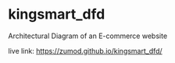 # kingsmart_dfd
Architectural Diagram of an E-commerce website


live link: https://zumod.github.io/kingsmart_dfd/
